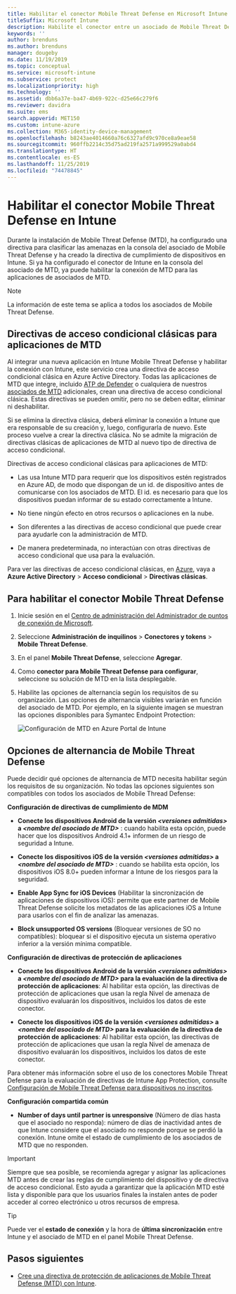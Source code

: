 ```yaml
---
title: Habilitar el conector Mobile Threat Defense en Microsoft Intune
titleSuffix: Microsoft Intune
description: Habilite el conector entre un asociado de Mobile Threat Defense (MTD) y Microsoft Intune.
keywords: ''
author: brenduns
ms.author: brenduns
manager: dougeby
ms.date: 11/19/2019
ms.topic: conceptual
ms.service: microsoft-intune
ms.subservice: protect
ms.localizationpriority: high
ms.technology: ''
ms.assetid: dbb6a37e-ba47-4b69-922c-d25e66c279f6
ms.reviewer: davidra
ms.suite: ems
search.appverid: MET150
ms.custom: intune-azure
ms.collection: M365-identity-device-management
ms.openlocfilehash: b8243ae4014660a76c6327afd9c970ce8a9eae58
ms.sourcegitcommit: 960ffb2214c35d75ad219fa2571a999529a0abd4
ms.translationtype: HT
ms.contentlocale: es-ES
ms.lasthandoff: 11/25/2019
ms.locfileid: "74478845"
---
```

# <a name="enable-the-mobile-threat-defense-connector-in-intune"></a>Habilitar el conector Mobile Threat Defense en Intune

Durante la instalación de Mobile Threat Defense (MTD), ha configurado una directiva para clasificar las amenazas en la consola del asociado de Mobile Threat Defense y ha creado la directiva de cumplimiento de dispositivos en Intune. Si ya ha configurado el conector de Intune en la consola del asociado de MTD, ya puede habilitar la conexión de MTD para las aplicaciones de asociados de MTD.

> [!NOTE]
> La información de este tema se aplica a todos los asociados de Mobile Threat Defense.

## <a name="classic-conditional-access-policies-for-mtd-apps"></a>Directivas de acceso condicional clásicas para aplicaciones de MTD

Al integrar una nueva aplicación en Intune Mobile Threat Defense y habilitar la conexión con Intune, este servicio crea una directiva de acceso condicional clásica en Azure Active Directory. Todas las aplicaciones de MTD que integre, incluido [ATP de Defender](advanced-threat-protection.md) o cualquiera de nuestros [asociados de MTD](mobile-threat-defense.md#mobile-threat-defense-partners) adicionales, crean una directiva de acceso condicional clásica. Estas directivas se pueden omitir, pero no se deben editar, eliminar ni deshabilitar.

Si se elimina la directiva clásica, deberá eliminar la conexión a Intune que era responsable de su creación y, luego, configurarla de nuevo. Este proceso vuelve a crear la directiva clásica. No se admite la migración de directivas clásicas de aplicaciones de MTD al nuevo tipo de directiva de acceso condicional.

Directivas de acceso condicional clásicas para aplicaciones de MTD:

- Las usa Intune MTD para requerir que los dispositivos estén registrados en Azure AD, de modo que dispongan de un id. de dispositivo antes de comunicarse con los asociados de MTD. El id. es necesario para que los dispositivos puedan informar de su estado correctamente a Intune.

- No tiene ningún efecto en otros recursos o aplicaciones en la nube.

- Son diferentes a las directivas de acceso condicional que puede crear para ayudarle con la administración de MTD.

- De manera predeterminada, no interactúan con otras directivas de acceso condicional que usa para la evaluación.

Para ver las directivas de acceso condicional clásicas, en [Azure](https://portal.azure.com/#home), vaya a **Azure Active Directory** > **Acceso condicional** > **Directivas clásicas**.

## <a name="to-enable-the-mobile-threat-defense-connector"></a>Para habilitar el conector Mobile Threat Defense

1. Inicie sesión en el [Centro de administración del Administrador de puntos de conexión de Microsoft](https://go.microsoft.com/fwlink/?linkid=2109431).

2. Seleccione **Administración de inquilinos** > **Conectores y tokens** > **Mobile Threat Defense**.

3. En el panel **Mobile Threat Defense**, seleccione **Agregar**.

4. Como **conector para Mobile Threat Defense para configurar**, seleccione su solución de MTD en la lista desplegable.

5. Habilite las opciones de alternancia según los requisitos de su organización. Las opciones de alternancia visibles variarán en función del asociado de MTD.  Por ejemplo, en la siguiente imagen se muestran las opciones disponibles para Symantec Endpoint Protection:

   ![Configuración de MTD en Azure Portal de Intune](./media/mtd-connector-enable/enable-mtd-connector-1.png)

## <a name="mobile-threat-defense-toggle-options"></a>Opciones de alternancia de Mobile Threat Defense

Puede decidir qué opciones de alternancia de MTD necesita habilitar según los requisitos de su organización. No todas las opciones siguientes son compatibles con todos los asociados de Mobile Thread Defense:

**Configuración de directivas de cumplimiento de MDM**

- **Conecte los dispositivos Android de la versión _\<versiones admitidas>_ a _\<nombre del asociado de MTD>_** : cuando habilita esta opción, puede hacer que los dispositivos Android 4.1+ informen de un riesgo de seguridad a Intune.

- **Conecte los dispositivos iOS de la versión _\<versiones admitidas>_ a _\<nombre del asociado de MTD>_** : cuando se habilita esta opción, los dispositivos iOS 8.0+ pueden informar a Intune de los riesgos para la seguridad.

- **Enable App Sync for iOS Devices** (Habilitar la sincronización de aplicaciones de dispositivos iOS): permite que este partner de Mobile Threat Defense solicite los metadatos de las aplicaciones iOS a Intune para usarlos con el fin de analizar las amenazas.

- **Block unsupported OS versions** (Bloquear versiones de SO no compatibles): bloquear si el dispositivo ejecuta un sistema operativo inferior a la versión mínima compatible.

**Configuración de directivas de protección de aplicaciones**

- **Conecte los dispositivos Android de la versión *\<versiones admitidas>* a *\<nombre del asociado de MTD>* para la evaluación de la directiva de protección de aplicaciones**: Al habilitar esta opción, las directivas de protección de aplicaciones que usan la regla Nivel de amenaza de dispositivo evaluarán los dispositivos, incluidos los datos de este conector.

- **Conecte los dispositivos iOS de la versión *\<versiones admitidas>* a *\<nombre del asociado de MTD>* para la evaluación de la directiva de protección de aplicaciones**: Al habilitar esta opción, las directivas de protección de aplicaciones que usan la regla Nivel de amenaza de dispositivo evaluarán los dispositivos, incluidos los datos de este conector.

Para obtener más información sobre el uso de los conectores Mobile Threat Defense para la evaluación de directivas de Intune App Protection, consulte [Configuración de Mobile Threat Defense para dispositivos no inscritos](~/protect/mtd-enable-unenrolled-devices.md).

**Configuración compartida común**

- **Number of days until partner is unresponsive** (Número de días hasta que el asociado no responda): número de días de inactividad antes de que Intune considere que el asociado no responde porque se perdió la conexión. Intune omite el estado de cumplimiento de los asociados de MTD que no responden.

> [!IMPORTANT]
> Siempre que sea posible, se recomienda agregar y asignar las aplicaciones MTD antes de crear las reglas de cumplimiento del dispositivo y de directiva de acceso condicional. Esto ayuda a garantizar que la aplicación MTD esté lista y disponible para que los usuarios finales la instalen antes de poder acceder al correo electrónico u otros recursos de empresa.

> [!TIP]
> Puede ver el **estado de conexión** y la hora de **última sincronización** entre Intune y el asociado de MTD en el panel Mobile Threat Defense.

## <a name="next-steps"></a>Pasos siguientes

- [Cree una directiva de protección de aplicaciones de Mobile Threat Defense (MTD) con Intune](~/protect/mtd-app-protection-policy.md).
